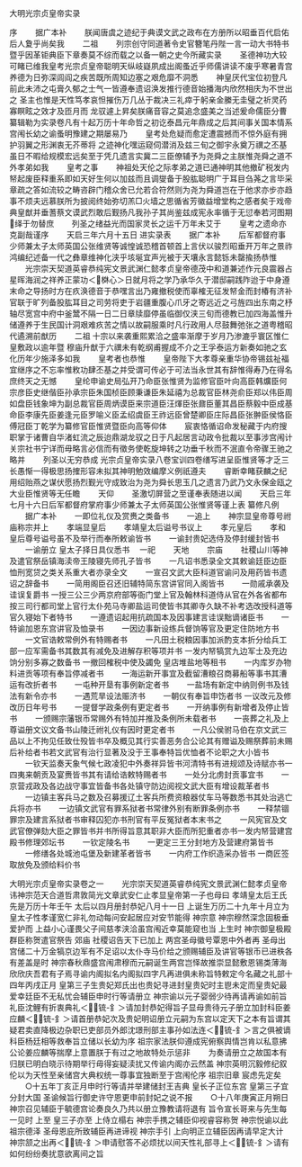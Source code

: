 <!-- { "loadSidebar": true } -->
大明光宗贞皇帝实录

序
　　据广本补
　　朕闻唐虞之迹纪于典谟文武之政布在方册所以昭垂百代启佑后人夐乎尚矣我
　　二祖
　　列宗创守同道著令史官簪笔丹陛一言一动大书特书暨乎因革钜典臣下章奏莫不综而载之以备一朝之史今所藏实录
　　圣德神功大较可睹已维我皇考光宗贞皇帝聪明天纵岐嶷夙成出阁蚤近乎师儒讲读不废乎寒暑青宫养德为日弥深闾阎之疾苦既所周知边塞之艰危靡不洞悉
　　神皇厌代宝位初登凡前此未沛之屯膏久郁之士气一皆遵奉遗诏涣发推行德音始播海内欣然相庆为不世出之
圣主也惟是天性笃孝哀怛摧伤万几丛于裁决三礼瘁于躬亲金縢无圭璧之祈灵药寡瞑眩之效才及匝月而
龙驭遽上昇矣朕痛音容之莫追念盛美之当述爰命儒臣分曹纂辑勒为实录卷凡有十起万历十年命哲之初讫泰昌元年鼎成之后其间事关国本情系宫闱长幼之谕蚤明豫建之期屡易乃
　　皇考处危疑而愈定遭震撼而不惊外庭有拥护羽翼之形渊衷无芥蒂将  之迹神化嘿运窥伺潜消及兹三旬之御宇永奠万禩之丕基虽日不暇给规模宏远矣至于凭几遗言实冀二三臣僚辅予为尧舜之主朕惟尧舜之道不外孝弟如我
　　皇考之事
　　神祖处天伦之际孝弟之道已通神明其他撤矿税发内帑起废臣释重系即如天好生何以加兹而且调燮备于股肱聪明广于耳目刍荛之言毕采章疏之答如流较之畴咨辟门稽众舍已允若合符然则为尧为舜道岂在于他求亦步亦趋事不烦夫远慕朕所为披阅终始弥切羔□火墙之思循省芳徽益增堂构之感者矣于戏帝典皇猷并垂蓍蔡文谟武烈敢后觐扬凡我孙子其尚鉴兹成宪永率循于无愆奉若河图期绎于勿替庶
　　列圣之绪益光而国家灵长之运千万年未艾于
　　皇考之遗命亦克副哉谨序
　　天启三年六月十五日
进实录表
　　据广本补
　　后军都督府事少师兼太子太师英国公张维贤等诚惶诚恐稽首顿首上言伏以骏烈昭垂开万年之景祚鸿编纪述备一代之彝章维神化浃乎垓埏宜声光被于天壤永言懿铄未罄揄扬恭惟
　　光宗崇天契道英睿恭纯宪文景武渊仁懿孝贞皇帝德茂中和道兼述作元良震器占星晖海润之祥养正蒙功＜棥心＞日就月将之学乃承华久于潜邸嗣践阼迨于中身遵末命之导扬时方在疚涣德音于恭嘿言出乃雍撤税使而辜榷无征发帑金而封椿有济补官联于旷列备股肱耳目之司劳将吏于岩疆重腹心爪牙之寄远近之弓旌四出东南之杼轴尽宽宫中府中釜鬵不隔一日二日章牍靡停虽临御仅浃三旬而德教已加四海盖惟升储遵养于生民国计洞艰难疚苦之情以故嗣服乘时凡行政用人尽鼓舞弛张之道粤稽昭代遹溯前猷历
　　二祖
十宗以来袭重熙累洽之盛率渐摩于岁月乃渗漉乎寰区惟仁皇敷政以逾年暨
穆庙升猷于六禩未有乾纲甫握成不介之王孚泰运方新奏如驰之玄化历年少施泽多如我
　　皇考者也恭惟
　　皇帝陛下大孝尊亲重华协帝锡兹祉福宜继序之不忘率惟敉功肆丕基之并受谓可传必于可法当永世其有辞惟得寿乃在得名庶终天之无憾
　　皇纶申谕史局弘开乃命臣张惟贤为监修官臣叶向高臣韩爌臣何宗彦臣史继偕臣孙承宗臣朱国桢臣顾秉谦臣朱延禧为总裁官臣林尧俞臣郑以伟臣周如盘臣钱象坤为副总裁官臣周炳谟臣来宗道臣汪煇臣张鼐臣董其昌臣蔡毅中臣成基命臣李康先臣姜逢元臣罗喻义臣孟绍虞臣王祚远臣曾楚卿臣庄际昌臣张翀臣侯恪臣傅冠臣丁乾学为纂修官臣惟贤暨臣向高等仰体
　　宸衷恪循诏命发秘藏于内府搜职掌于诸曹自华渚虹流之辰迨鼎湖龙驭之日于凡起居言动政令批裁以至事涉宫闱计关宗社书宁详而毋略言必信而有徵务使乾旋坤转之功垂千秋而不泯直令帝骤王驰之略并
　　列圣以无穷恭成
光宗贞皇帝实录八卷宝训四卷缮写进呈臣惟贤等才乏三长愚惭一得极思扬搉形容未拟其神明勉效编摩义例祇遵夫
　　睿断幸睹获麟之纪用绍贻燕之谋伏愿扬烈觐光守成致治为尧为舜长思玉几之遗言乃武乃文永保金瓯之大业臣惟贤等无任瞻
　　天仰
　　圣激切屏营之至谨奉表随进以闻
　　天启三年七月十六日后军都督府掌府事少师兼太子太师英国公张惟贤等谨上表
纂修凡例
　　据广本补
　　一即位礼仪及赏赉之类备书
　　一追上
　　神宗显皇帝尊号祔庙称宗并上
　　孝端显皇后
　　孝靖皇太后谥号书议上
　　孝元皇后
　　孝和皇后尊号谥号虽不及举行而奉所敕谕皆书
　　一谕封贵妃选侍及停封缓封皆书
　　一谕册立
皇太子择日具仪悉书
　一祀
　　天地
　　宗庙
　　社稷山川等神及遣官祭岳镇海渎帝王陵寝先师孔子皆书
　　一凡诏书悉录全文其敕谕廷臣边臣恤刑宽贷之类关系重大者亦录全文
　　一宣召文武大臣科道官谕问及用药皆书遗诏之辞备书
　　一简用阁臣召还旧辅特简东宫讲官同入阁皆书
　　一勋戚承袭及诖误复爵书
一授三公三少两京府部等衙门堂上官及翰林科道侍从官在外各省都布按三司行都司堂上官行太仆苑马寺卿盐运司使皆书其卿寺久缺不补考选改授科道等官久寝始下者特书
　　一遵遗诏起用抗疏国本及因事建言诖误黜谪诸臣书
　　一特谕加恩东宫讲官及恤录书
　　一因边事新设练兵督饷等官及更定住防地方书
　　一文官诰敕常例外有特赐者书
　　一凡田土税粮因事加派酌支本折分给兵工部一应军需备书其数其有减免及进解存积等项并书
一发内帑犒赏九边军士及充边饷分别多寡之数备书
一撤回榷税中使及蠲免  皇店堆盐地等租书
　　一内库岁办物料进贡等项有奉旨停减者书
　　一海运新开事宜及截留漕粮召商募船等事书其漕运有改折者书
　　一屯种开垦有事例新定者书
　　一盐场有新定中纳则例书及钱法有新令亦书
　　一遇荒旱设法赈济书
　　一朝仪有奉旨申饬者书
一议改元及修改历日年号书
　　一提督学政条例有更定者书
　　一开纳事例有新增者及停止皆书
　　一颁赐宗藩银币常赐外有特加并推及条例所未载者书
　　一丧葬之礼及上尊谥册文议文备书山陵迁祔礼仪有因时更定者书
　　一凡公侯驸马伯在京文武三品以上不拘见任致仕殁皆书卒及概见其行实善恶务合公论其有赠谥及赐祭葬前未赐后补给者书若文武官有治行显著及没于王事奉特旨优恤者不论职之大小皆书
　　一钦天监奏天象气候七政凌犯中外奏祥异皆书河清特书有进规颂及诗赋亦书一四夷来朝贡及宴赉皆书其有请给诰敕特赐者书
　　一处分北虏封贡事宜书
　　一京营戎政及各边战守事宜皆备书各处镇守防边阅视文武大臣有增设裁革者书
　　一边镇主客兵马之数及召募援辽土客兵所费资粮器仗车马等数悉书其处治逃亡兵将亦书
　　一边镇文武官有罪系狱者书常律外别有断罪条例亦书
　　一释禁锢罪宗及建言系狱者书审释囚犯亦书刑官有平反冤狱者本末书之
　　一风宪官及文武官僚弹劾大臣之罪皆书并书所得旨意其职非大臣而所犯重者亦书一发内帑营建宫殿书修理郊坛书
　　一钦定陵名书
　　一更定三王分封地方及营建府第皆书
　　一修缮各处城池屯堡及新建革者皆书
　　一内府工作织造采办皆书
一商匠签取放免及颁给料价书

大明光宗贞皇帝实录卷之一
　　光宗崇天契道英睿恭纯宪文景武渊仁懿孝贞皇帝讳神宗范天合道哲肃敦简光文章武安仁止孝显皇帝第一子也母曰  孝靖皇太后王氏先是万历十年壬午  太后以四月册封恭妃八月十一日  上诞生万历二十九年十月立为  皇太子性孝谨宽仁非礼勿动每问安起居应对安节能得  神宗意  神宗穆然深念固极垂爱护而  上益小心谨畏父子间慈孝浃洽虽宫闱近幸莫能窥也当  上生时  神宗御皇极殿群臣称贺遣官祭告  郊庙  社稷诏告天下已加上  两宫圣母徽号覃恩中外者再  圣母出宫储二十万金犒京边军有不足诏以太仆寺马价给之颁赐辅臣及讲官等银币已进秩各有差盖是时  神宗春秋鼎盛宫闱肃穆而元嗣诞生两宫岂怿故推崇显懿敷恩锡类薄海欣欣庆吾君有子焉寻谕内阁拟名内阁拟四字凡再进俱未称旨特敕定今名藏之礼部十四年丙戌正月  皇第三子生贵妃郑氏出也贵妃寻进封皇贵妃时主鬯未定而皇贵妃最爱幸廷臣不无私忧会辅臣申时行等请册立  神宗谕以元子婴弱少待再请再谕如前旨礼臣沈鲤有折衷典礼＜锍-釒＞请加封恭妃得旨子显母贵待元子册立加封科臣姜应麟＜锍-釒＞请首册恭妃次及贵妃明诏册立元嗣为东宫以定天下之本有旨谓其疑君卖直降极边杂职已吏部员外郎沈璟刑部主事孙如法连＜锍-釒＞言之俱被谪科臣杨廷相等救奉旨立储以长幼为序  祖宗家法朕仰遵成宪俯察舆情岂肯以私意拂公论姜应麟等揣摩上意置朕于有过之地故特处示惩非
　　为奏请册立之故国本有归朕已明白晓示待期举行毋得妄疑渎扰又传谕内阁亦云然盖  神宗英明沉毅修纪叙伦以为天性至亲储宫大典权统一尊事宜独断至于宫闱伦序  祖宗旧章  宸虑先定矣
　　○十五年丁亥正月申时行等请并举建储封王吉典  皇长子正位东宫  皇第三子宜分封大国  圣谕候旨行御史许守恩更申前封妃之说不报
　　○十八年庚寅正月朔日  神宗召见辅臣于毓德宫论奏良久乃共以册立豫教请将退有  旨令宣长哥来与先生每一见时  上至  皇三子亦至  上侍立榻右  神宗手携之辅臣仰视睿容称贺  神宗悦谕以此  祖宗德泽  圣母恩庇所致辅臣再进谛视  神宗手引  上向明正立辅臣因再请早定大计  神宗颔之出再＜锍-釒＞申请慰答不必烦扰以间天性礼部寻上＜锍-釒＞请有如何纷纷奏扰意欲离间之旨
